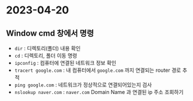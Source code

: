 # 2023-04-20

## Window cmd 창에서 명령
- `dir` : 디렉토리(폴더) 내용 확인
- `cd` : 디렉토리, 폴더 이동 명령
- `ipconfig` : 컴퓨터에 연결된 네트워크 정보 확인
- `tracert google.com` : 내 컴퓨터에서 `google.com` 까지 연결되는 router 경로 추적
- `ping google.com` : 네트워크가 정상적으로 연결되어있는지 검사
- `nslookup naver.com` : `naver.com` Domain Name 과 연결된 ip 주소 조회하기